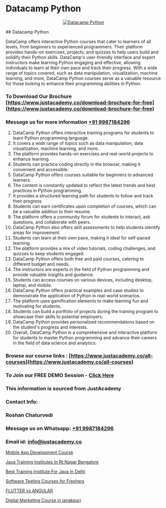 # Datacamp Python

<p align="center">
  <a href="https://justacademy.co/course-detail/python-training">
    <img src="https://justacademy.co/storage2/course_image/1709713400_course_image.webp" alt="Datacamp Python">
  </a>
</p>
## Datacamp Python

DataCamp offers interactive Python courses that cater to learners of all levels, from beginners to experienced programmers. Their platform provides hands-on exercises, projects, and quizzes to help users build and solidify their Python skills. DataCamp's user-friendly interface and expert instructors make learning Python engaging and effective, allowing individuals to learn at their own pace and track their progress. With a wide range of topics covered, such as data manipulation, visualization, machine learning, and more, DataCamp Python courses serve as a valuable resource for those looking to enhance their programming abilities in Python.
### To Download Our Brochure [https://www.justacademy.co/download-brochure-for-free](https://www.justacademy.co/download-brochure-for-free)
### Message us for more information [+91 9987184296](https://api.whatsapp.com/send?phone=919987184296)
1) DataCamp Python offers interactive training programs for students to learn Python programming language.
2) It covers a wide range of topics such as data manipulation, data visualization, machine learning, and more.
3) The platform provides hands-on exercises and real-world projects to enhance learning.
4) Students can practice coding directly in the browser, making it convenient and accessible.
5) DataCamp Python offers courses suitable for beginners to advanced learners.
6) The content is constantly updated to reflect the latest trends and best practices in Python programming.
7) It provides a structured learning path for students to follow and track their progress.
8) Students can earn certificates upon completion of courses, which can be a valuable addition to their resume.
9) The platform offers a community forum for students to interact, ask questions, and collaborate with peers.
10) DataCamp Python also offers skill assessments to help students identify areas for improvement.
11) Students can learn at their own pace, making it ideal for self-paced learning.
12) The platform provides a mix of video tutorials, coding challenges, and quizzes to keep students engaged.
13) DataCamp Python offers both free and paid courses, catering to different budget and needs.
14) The instructors are experts in the field of Python programming and provide valuable insights and guidance.
15) Students can access courses on various devices, including desktop, laptop, and mobile.
16) DataCamp Python offers practical examples and case studies to demonstrate the application of Python in real-world scenarios.
17) The platform uses gamification elements to make learning fun and motivating for students.
18) Students can build a portfolio of projects during the training program to showcase their skills to potential employers.
19) DataCamp Python provides personalized recommendations based on the student's progress and interests.
20) Overall, DataCamp Python is a comprehensive and interactive platform for students to master Python programming and advance their careers in the field of data science and analytics.

### Browse our course links : [https://www.justacademy.co/all-courses](https://www.justacademy.co/all-courses) 
### To Join our FREE DEMO Session - [Click Here](https://www.justacademy.co/register-for-course-demo)


### This information is sourced from JustAcademy
### Contact Info:
### Roshan Chaturvedi
### Message us on Whatsapp: [+91 9987184296](https://api.whatsapp.com/send?phone=919987184296)
### Email id: [info@justacademy.co](mailto:info@justacademy.co)
                
[Mobile App Development Course](https://www.linkedin.com/pulse/mobile-app-development-course-justacademy-coimbatore-ul2sc?trackingId=2mav1csgxovdUNqtGcyFgQ%3D%3D&lipi=urn%3Ali%3Apage%3Ad_flagship3_company_admin%3BfmlpQlw4RxKd%2FcK9A3mwCQ%3D%3D)

[Java Training Institutes In Rt Nagar Bangalore](https://www.linkedin.com/pulse/java-training-institutes-rt-nagar-bangalore-justacademy-bay-area-snvfe?trackingId=SKAF691LFQ00gTewkwse3Q%3D%3D&lipi=urn%3Ali%3Apage%3Ad_flagship3_company_admin%3BHcd7BaCMQFaWbBih5QcMnA%3D%3D)

[Best Training Institute For Java In Delhi](https://medium.com/@ranemanish460/best-training-institute-for-java-in-delhi-781746abbab0)

[Software Testing Courses for Freshers](https://medium.com/@abhidnya.1068/software-testing-courses-for-freshers-931a9b724c58)

[FLUTTER vs ANGULAR](https://justacademyin.github.io/justacademy/flutter-vs-angular)

[Digital Marketing Course in janakpuri](https://justacademyin.github.io/justacademy/digital-marketing-course-in-janakpuri)

